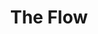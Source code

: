 ---
title: "The Flow"
description: "The Flow"
layout: shop
keywords:
  - 美食競賽
  - 台灣美食
  - 美食精選
datePublished: "2025-06-30"
dateModified: "2025-07-06"
city: "台北市"
district: "中山區"
address: "台北市中山區中山北路一段49號"
phone: "0225632499"
geo: "25.049295925961175, 121.52156069213282"
google_map: "https://maps.app.goo.gl/Reo93jqnnoYqoS5b7"
footinder: "https://footinder.com.tw/%e5%8f%b0%e5%8c%97%e5%b8%82%e4%b8%ad%e5%b1%b1%e5%8d%80/362209/"
official: "https://www.facebook.com/theflowtw/"
award:
  - name: "500盤"
    year: "2024"
    entries:
      - dishes:
          - "美國特級冷藏肋眼12oz/油封蒜頭"

---